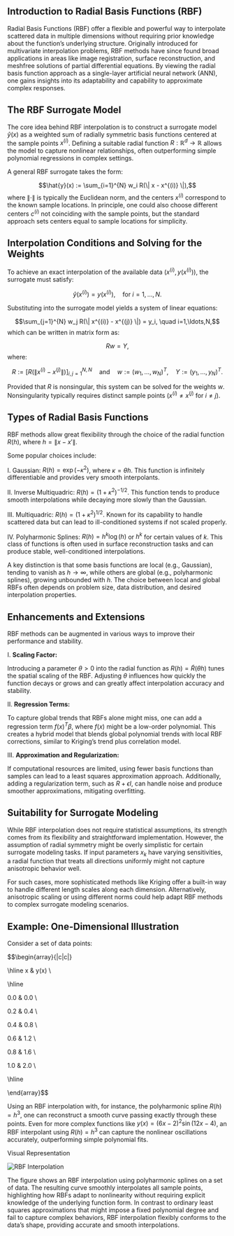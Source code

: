 ## Introduction to Radial Basis Functions (RBF)

Radial Basis Functions (RBF) offer a flexible and powerful way to interpolate scattered data in multiple dimensions without requiring prior knowledge about the function’s underlying structure. Originally introduced for multivariate interpolation problems, RBF methods have since found broad applications in areas like image registration, surface reconstruction, and meshfree solutions of partial differential equations. By viewing the radial basis function approach as a single-layer artificial neural network (ANN), one gains insights into its adaptability and capability to approximate complex responses.

## The RBF Surrogate Model

The core idea behind RBF interpolation is to construct a surrogate model $\hat{y}(x)$ as a weighted sum of radially symmetric basis functions centered at the sample points $x^{(i)}$. Defining a suitable radial function $R: \mathbb{R}^d \to \mathbb{R}$ allows the model to capture nonlinear relationships, often outperforming simple polynomial regressions in complex settings.

A general RBF surrogate takes the form:

$$\hat{y}(x) := \sum_{i=1}^{N} w_i R(\| x - x^{(i)} \|),$$
where $\| \cdot \|$ is typically the Euclidean norm, and the centers $x^{(i)}$ correspond to the known sample locations. In principle, one could also choose different centers $c^{(i)}$ not coinciding with the sample points, but the standard approach sets centers equal to sample locations for simplicity.

## Interpolation Conditions and Solving for the Weights

To achieve an exact interpolation of the available data $(x^{(i)}, y(x^{(i)}))$, the surrogate must satisfy:

$$\hat{y}(x^{(i)}) = y(x^{(i)}), \quad \text{for } i=1,\ldots,N.$$

Substituting into the surrogate model yields a system of linear equations:

$$\sum_{j=1}^{N} w_j R(\| x^{(i)} - x^{(j)} \|) = y_i, \quad i=1,\ldots,N,$$
which can be written in matrix form as:

$$R w = Y,$$
where:

$$R := [R(\| x^{(i)} - x^{(j)} \|)]_{i,j=1}^{N,N} \quad \text{and} \quad w := (w_1, \ldots, w_N)^T, \quad Y := (y_1, \ldots, y_N)^T.$$

Provided that $R$ is nonsingular, this system can be solved for the weights $w$. Nonsingularity typically requires distinct sample points $(x^{(i)} \neq x^{(j)} \text{ for } i \neq j)$.

## Types of Radial Basis Functions

RBF methods allow great flexibility through the choice of the radial function $R(h)$, where $h = \|x - x'\|$.

Some popular choices include:

I. Gaussian: $\displaystyle R(h) = \exp(-\kappa^2)$, where $\kappa = \theta h$. This function is infinitely differentiable and provides very smooth interpolants.

II. Inverse Multiquadric: $\displaystyle R(h) = (1 + \kappa^2)^{-1/2}$. This function tends to produce smooth interpolations while decaying more slowly than the Gaussian.

III. Multiquadric: $\displaystyle R(h) = (1 + \kappa^2)^{1/2}$. Known for its capability to handle scattered data but can lead to ill-conditioned systems if not scaled properly.

IV. Polyharmonic Splines: $\displaystyle R(h) = h^k \log(h)$ or $h^k$ for certain values of $k$. This class of functions is often used in surface reconstruction tasks and can produce stable, well-conditioned interpolations.

A key distinction is that some basis functions are local (e.g., Gaussian), tending to vanish as $h \to \infty$, while others are global (e.g., polyharmonic splines), growing unbounded with $h$. The choice between local and global RBFs often depends on problem size, data distribution, and desired interpolation properties.

## Enhancements and Extensions

RBF methods can be augmented in various ways to improve their performance and stability.

I. **Scaling Factor:**

Introducing a parameter $\theta > 0$ into the radial function as $R(h) = \tilde{R}(\theta h)$ tunes the spatial scaling of the RBF. Adjusting $\theta$ influences how quickly the function decays or grows and can greatly affect interpolation accuracy and stability.

II. **Regression Terms:**

To capture global trends that RBFs alone might miss, one can add a regression term $f(x)^T \beta$, where $f(x)$ might be a low-order polynomial. This creates a hybrid model that blends global polynomial trends with local RBF corrections, similar to Kriging’s trend plus correlation model.

III. **Approximation and Regularization:**

If computational resources are limited, using fewer basis functions than samples can lead to a least squares approximation approach. Additionally, adding a regularization term, such as $R + \epsilon I$, can handle noise and produce smoother approximations, mitigating overfitting.

## Suitability for Surrogate Modeling

While RBF interpolation does not require statistical assumptions, its strength comes from its flexibility and straightforward implementation. However, the assumption of radial symmetry might be overly simplistic for certain surrogate modeling tasks. If input parameters $x_k$ have varying sensitivities, a radial function that treats all directions uniformly might not capture anisotropic behavior well.

For such cases, more sophisticated methods like Kriging offer a built-in way to handle different length scales along each dimension. Alternatively, anisotropic scaling or using different norms could help adapt RBF methods to complex surrogate modeling scenarios.

## Example: One-Dimensional Illustration

Consider a set of data points:

$$\begin{array}{|c|c|}

\hline
x & y(x) \\

\hline

0.0 & 0.0 \\

0.2 & 0.4 \\

0.4 & 0.8 \\

0.6 & 1.2 \\

0.8 & 1.6 \\

1.0 & 2.0 \\

\hline

\end{array}$$

Using an RBF interpolation with, for instance, the polyharmonic spline $R(h) = h^3$, one can reconstruct a smooth curve passing exactly through these points. Even for more complex functions like $y(x) = (6x - 2)^2 \sin(12x - 4)$, an RBF interpolant using $R(h) = h^3$ can capture the nonlinear oscillations accurately, outperforming simple polynomial fits.

Visual Representation

![RBF Interpolation](https://github.com/djeada/Computational-Fluid-Dynamics-CFD-Resources/assets/37275728/fcd47b3f-f1f7-48d0-8406-559e46f120cc)

The figure shows an RBF interpolation using polyharmonic splines on a set of data. The resulting curve smoothly interpolates all sample points, highlighting how RBFs adapt to nonlinearity without requiring explicit knowledge of the underlying function form. In contrast to ordinary least squares approximations that might impose a fixed polynomial degree and fail to capture complex behaviors, RBF interpolation flexibly conforms to the data’s shape, providing accurate and smooth interpolations.
